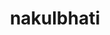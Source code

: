 ---
title: nakulbhati
github: https://github.com/nakulbhati
mode: dark
transition: 1s
score: 43.3
archetype:
- Descriptive
---